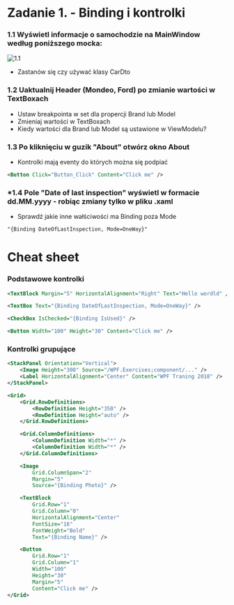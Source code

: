 # Zadanie 1. - Binding i kontrolki

### 1.1 Wyświetl informacje o samochodzie na MainWindow według poniższego mocka:

![1.1](https://i.ibb.co/SKMvrXP/E01-01.png)

* Zastanów się czy używać klasy CarDto

### 1.2 Uaktualnij Header (Mondeo, Ford) po zmianie wartości w TextBoxach

* Ustaw breakpointa w set dla propercji Brand lub Model
* Zmieniaj wartości w TextBoxach
* Kiedy wartości dla Brand lub Model są ustawione w ViewModelu?

### 1.3 Po kliknięciu w guzik "About" otwórz okno About

* Kontrolki mają eventy do których można się podpiać

```xml
<Button Click="Button_Click" Content="Click me" />
```

### \*1.4 Pole "Date of last inspection" wyświetl w formacie dd.MM.yyyy - robiąc zmiany tylko w pliku .xaml

* Sprawdź jakie inne wałściwości ma Binding poza Mode
```xml
"{Binding DateOfLastInspection, Mode=OneWay}"
```

# Cheat sheet

### Podstawowe kontrolki

```xml
<TextBlock Margin="5" HorizontalAlignment="Right" Text="Hello wordld" />

<TextBox Text="{Binding DateOfLastInspection, Mode=OneWay}" />

<CheckBox IsChecked="{Binding IsUsed}" />

<Button Width="100" Height="30" Content="Click me" />
```

### Kontrolki grupujące

```xml
<StackPanel Orientation="Vertical">
    <Image Height="300" Source="/WPF.Exercises;component/..." />
    <Label HorizontalAlignment="Center" Content="WPF Traning 2018" />
</StackPanel>
```

```xml
<Grid>
    <Grid.RowDefinitions>
        <RowDefinition Height="350" />
        <RowDefinition Height="auto" />
    </Grid.RowDefinitions>

    <Grid.ColumnDefinitions>
        <ColumnDefinition Width="*" />
        <ColumnDefinition Width="*" />
    </Grid.ColumnDefinitions>

    <Image
        Grid.ColumnSpan="2"
        Margin="5"
        Source="{Binding Photo}" />

    <TextBlock
        Grid.Row="1"
        Grid.Column="0"
        HorizontalAlignment="Center"
        FontSize="16"
        FontWeight="Bold"
        Text="{Binding Name}" />

    <Button
        Grid.Row="1"
        Grid.Column="1"
        Width="100"
        Height="30"
        Margin="5"
        Content="Click me" />
</Grid>
```
